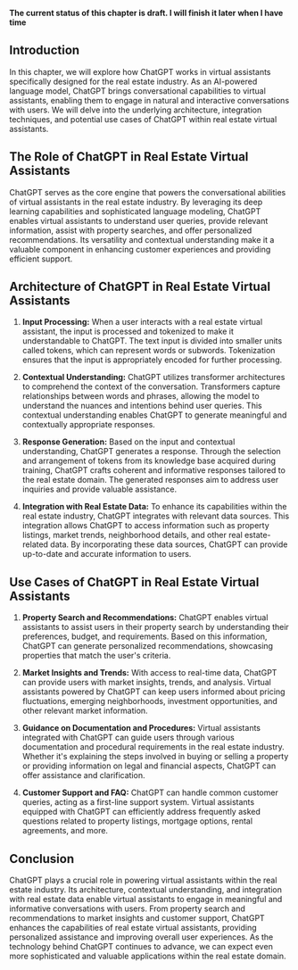 **The current status of this chapter is draft. I will finish it later when I have time**

Introduction
------------

In this chapter, we will explore how ChatGPT works in virtual assistants specifically designed for the real estate industry. As an AI-powered language model, ChatGPT brings conversational capabilities to virtual assistants, enabling them to engage in natural and interactive conversations with users. We will delve into the underlying architecture, integration techniques, and potential use cases of ChatGPT within real estate virtual assistants.

The Role of ChatGPT in Real Estate Virtual Assistants
-----------------------------------------------------

ChatGPT serves as the core engine that powers the conversational abilities of virtual assistants in the real estate industry. By leveraging its deep learning capabilities and sophisticated language modeling, ChatGPT enables virtual assistants to understand user queries, provide relevant information, assist with property searches, and offer personalized recommendations. Its versatility and contextual understanding make it a valuable component in enhancing customer experiences and providing efficient support.

Architecture of ChatGPT in Real Estate Virtual Assistants
---------------------------------------------------------

1. **Input Processing:** When a user interacts with a real estate virtual assistant, the input is processed and tokenized to make it understandable to ChatGPT. The text input is divided into smaller units called tokens, which can represent words or subwords. Tokenization ensures that the input is appropriately encoded for further processing.

2. **Contextual Understanding:** ChatGPT utilizes transformer architectures to comprehend the context of the conversation. Transformers capture relationships between words and phrases, allowing the model to understand the nuances and intentions behind user queries. This contextual understanding enables ChatGPT to generate meaningful and contextually appropriate responses.

3. **Response Generation:** Based on the input and contextual understanding, ChatGPT generates a response. Through the selection and arrangement of tokens from its knowledge base acquired during training, ChatGPT crafts coherent and informative responses tailored to the real estate domain. The generated responses aim to address user inquiries and provide valuable assistance.

4. **Integration with Real Estate Data:** To enhance its capabilities within the real estate industry, ChatGPT integrates with relevant data sources. This integration allows ChatGPT to access information such as property listings, market trends, neighborhood details, and other real estate-related data. By incorporating these data sources, ChatGPT can provide up-to-date and accurate information to users.

Use Cases of ChatGPT in Real Estate Virtual Assistants
------------------------------------------------------

1. **Property Search and Recommendations:** ChatGPT enables virtual assistants to assist users in their property search by understanding their preferences, budget, and requirements. Based on this information, ChatGPT can generate personalized recommendations, showcasing properties that match the user's criteria.

2. **Market Insights and Trends:** With access to real-time data, ChatGPT can provide users with market insights, trends, and analysis. Virtual assistants powered by ChatGPT can keep users informed about pricing fluctuations, emerging neighborhoods, investment opportunities, and other relevant market information.

3. **Guidance on Documentation and Procedures:** Virtual assistants integrated with ChatGPT can guide users through various documentation and procedural requirements in the real estate industry. Whether it's explaining the steps involved in buying or selling a property or providing information on legal and financial aspects, ChatGPT can offer assistance and clarification.

4. **Customer Support and FAQ:** ChatGPT can handle common customer queries, acting as a first-line support system. Virtual assistants equipped with ChatGPT can efficiently address frequently asked questions related to property listings, mortgage options, rental agreements, and more.

Conclusion
----------

ChatGPT plays a crucial role in powering virtual assistants within the real estate industry. Its architecture, contextual understanding, and integration with real estate data enable virtual assistants to engage in meaningful and informative conversations with users. From property search and recommendations to market insights and customer support, ChatGPT enhances the capabilities of real estate virtual assistants, providing personalized assistance and improving overall user experiences. As the technology behind ChatGPT continues to advance, we can expect even more sophisticated and valuable applications within the real estate domain.
